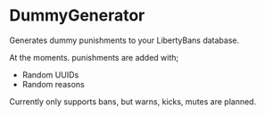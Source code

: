 # DummyGenerator

Generates dummy punishments to your LibertyBans database.

At the moments. punishments are added with;
- Random UUIDs
- Random reasons

Currently only supports bans, but warns, kicks, mutes are planned.